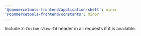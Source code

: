 ```yaml
---
'@commercetools-frontend/application-shell': minor
'@commercetools-frontend/constants': minor
---
```


Include `X-Custom-View-Id` header in all requests if it is available.
